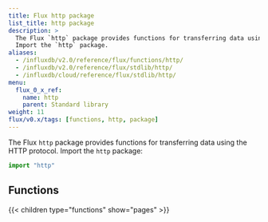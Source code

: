 ```yaml
---
title: Flux http package
list_title: http package
description: >
  The Flux `http` package provides functions for transferring data using the HTTP protocol.
  Import the `http` package.
aliases:
  - /influxdb/v2.0/reference/flux/functions/http/
  - /influxdb/v2.0/reference/flux/stdlib/http/
  - /influxdb/cloud/reference/flux/stdlib/http/
menu:
  flux_0_x_ref:
    name: http
    parent: Standard library
weight: 11
flux/v0.x/tags: [functions, http, package]
---
```


The Flux `http` package provides functions for transferring data using the HTTP protocol.
Import the `http` package:

```js
import "http"
```

## Functions
{{< children type="functions" show="pages" >}}
